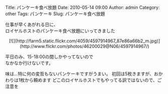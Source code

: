Title: パンケーキ食べ放題
Date: 2010-05-14 09:00
Author: admin
Category: other
Tags: パンケーキ
Slug: パンケーキ食べ放題

仕事が早くあがれる日に、  
ロイヤルホストのパンケーキ食べ放題にいってきました

<p>
<center>
[![](http://farm5.static.flickr.com/4059/4597914967_87e86a66b2_m.jpg)](http://www.flickr.com/photos/46200029@N06/4597914967/)

</center>
  
平日のみ、15-18:00の間しかやってないので  
なかなか行けないです。

</p>
味は…特に何の変哲もないパンケーキですがうまい。  
初回は5枚きますが、おかわりは1枚から頼めます  
どこのロイヤルホストでもやってる訳ではないので、ご注意を  

